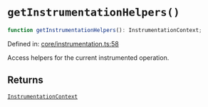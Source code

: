 # `getInstrumentationHelpers()`

```ts
function getInstrumentationHelpers(): InstrumentationContext;
```

Defined in: [core/instrumentation.ts:58](https://github.com/adobe/commerce-integration-starter-kit/blob/96134280d686a55b5d5697e994fb1c049a995efa/packages/aio-sk-lib-telemetry/source/core/instrumentation.ts#L58)

Access helpers for the current instrumented operation.

## Returns

[`InstrumentationContext`](../interfaces/InstrumentationContext.md)
